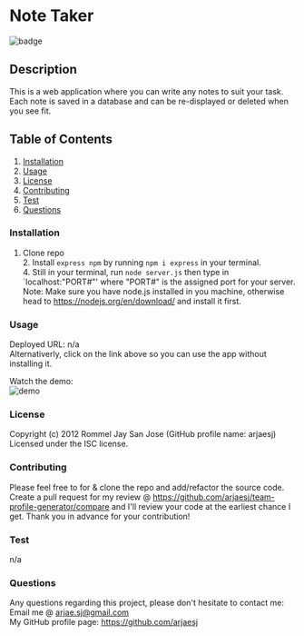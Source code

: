 # Note Taker
  ![badge](https://img.shields.io/badge/License-ISC-green.svg)

## Description
This is a web application where you can write any notes to suit your task. Each note is saved in a database and can be re-displayed or deleted when you see fit. 

## Table of Contents
1. [Installation](#Installation)
2. [Usage](#Usage)
3. [License](#License)
4. [Contributing](#Contributing)
5. [Test](#Test)
6. [Questions](#Questions)


### Installation
1. Clone repo</br> 2. Install `express npm` by running `npm i express` in your terminal.</br>  4. Still in your terminal, run `node server.js` then type in `localhost:"PORT#"' where "PORT#" is the assigned port for your server.</br> Note: Make sure you have node.js installed in you machine, otherwise head to https://nodejs.org/en/download/ and install it first.

### Usage
Deployed URL: n/a  
Alternativerly, click on the link above so you can use the app without installing it.   
 
Watch the demo:  
![demo](public/assets/images/demo.gif)

### License
Copyright (c) 2012 Rommel Jay San Jose (GitHub profile name: arjaesj)  
Licensed under the ISC license.

### Contributing
Please feel free to for & clone the repo and add/refactor the source code. Create a pull request for my review @ https://github.com/arjaesj/team-profile-generator/compare and I'll review your code at the earliest chance I get. Thank you in advance for your contribution!

### Test
n/a

### Questions
Any questions regarding this project, please don't hesitate to contact me:  
Email me @ arjae.sj@gmail.com  
My GitHub profile page: https://github.com/arjaesj  

